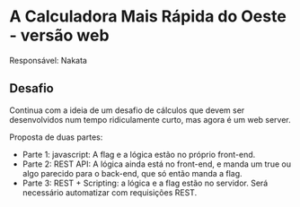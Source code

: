 # A Calculadora Mais Rápida do Oeste - versão web

Responsável: Nakata

## Desafio

Continua com a ideia de um desafio de cálculos que devem ser desenvolvidos num tempo ridiculamente curto, mas agora é um web server.

Proposta de duas partes:
- Parte 1: javascript: A flag e a lógica estão no próprio front-end.
- Parte 2: REST API: A lógica ainda está no front-end, e manda um true ou algo parecido para o back-end, que só então manda a flag.
- Parte 3: REST + Scripting: a lógica e a flag estão no servidor. Será necessário automatizar com requisições REST.
